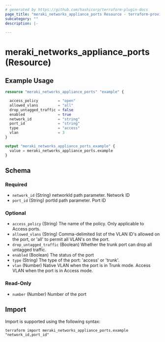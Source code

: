 ```yaml
---
# generated by https://github.com/hashicorp/terraform-plugin-docs
page_title: "meraki_networks_appliance_ports Resource - terraform-provider-meraki"
subcategory: ""
description: |-
  
---
```


# meraki_networks_appliance_ports (Resource)



## Example Usage

```terraform
resource "meraki_networks_appliance_ports" "example" {

  access_policy         = "open"
  allowed_vlans         = "all"
  drop_untagged_traffic = false
  enabled               = true
  network_id            = "string"
  port_id               = "string"
  type                  = "access"
  vlan                  = 3
}

output "meraki_networks_appliance_ports_example" {
  value = meraki_networks_appliance_ports.example
}
```

<!-- schema generated by tfplugindocs -->
## Schema

### Required

- `network_id` (String) networkId path parameter. Network ID
- `port_id` (String) portId path parameter. Port ID

### Optional

- `access_policy` (String) The name of the policy. Only applicable to Access ports.
- `allowed_vlans` (String) Comma-delimited list of the VLAN ID's allowed on the port, or 'all' to permit all VLAN's on the port.
- `drop_untagged_traffic` (Boolean) Whether the trunk port can drop all untagged traffic.
- `enabled` (Boolean) The status of the port
- `type` (String) The type of the port: 'access' or 'trunk'.
- `vlan` (Number) Native VLAN when the port is in Trunk mode. Access VLAN when the port is in Access mode.

### Read-Only

- `number` (Number) Number of the port

## Import

Import is supported using the following syntax:

```shell
terraform import meraki_networks_appliance_ports.example "network_id,port_id"
```
